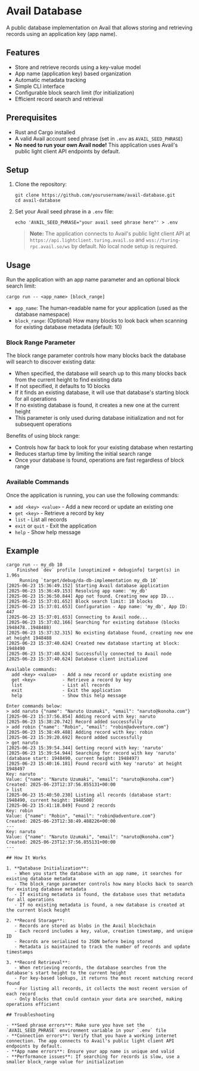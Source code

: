 # Avail Database

A public database implementation on Avail that allows storing and retrieving records using an application key (app name).

## Features

- Store and retrieve records using a key-value model
- App name (application key) based organization
- Automatic metadata tracking
- Simple CLI interface
- Configurable block search limit (for initialization)
- Efficient record search and retrieval

## Prerequisites

- Rust and Cargo installed
- A valid Avail account seed phrase (set in `.env` as `AVAIL_SEED_PHRASE`)
- **No need to run your own Avail node!** This application uses Avail's public light client API endpoints by default.

## Setup

1. Clone the repository:
   ```
   git clone https://github.com/yourusername/avail-database.git
   cd avail-database
   ```

2. Set your Avail seed phrase in a `.env` file:
   ```
   echo 'AVAIL_SEED_PHRASE="your avail seed phrase here"' > .env
   ```

   > **Note:** The application connects to Avail's public light client API at `https://api.lightclient.turing.avail.so` and `wss://turing-rpc.avail.so/ws` by default. No local node setup is required.

## Usage

Run the application with an app name parameter and an optional block search limit:

```
cargo run -- <app_name> [block_range]
```

- `app_name`: The human-readable name for your application (used as the database namespace)
- `block_range`: (Optional) How many blocks to look back when scanning for existing database metadata (default: 10)

### Block Range Parameter

The block range parameter controls how many blocks back the database will search to discover existing data:

- When specified, the database will search up to this many blocks back from the current height to find existing data
- If not specified, it defaults to 10 blocks
- If it finds an existing database, it will use that database's starting block for all operations
- If no existing database is found, it creates a new one at the current height
- This parameter is only used during database initialization and not for subsequent operations

Benefits of using block range:
- Controls how far back to look for your existing database when restarting
- Reduces startup time by limiting the initial search range
- Once your database is found, operations are fast regardless of block range

### Available Commands

Once the application is running, you can use the following commands:

- `add <key> <value>` - Add a new record or update an existing one
- `get <key>` - Retrieve a record by key
- `list` - List all records
- `exit` or `quit` - Exit the application
- `help` - Show help message

## Example

```
cargo run -- my_db 10
    Finished `dev` profile [unoptimized + debuginfo] target(s) in 1.96s
     Running `target/debug/da-db-implementation my_db 10`
[2025-06-23 15:36:49.152] Starting Avail database application
[2025-06-23 15:36:49.153] Resolving app name: 'my_db'
[2025-06-23 15:36:50.844] App not found. Creating new app ID...
[2025-06-23 15:37:01.652] Block search limit: 10 blocks
[2025-06-23 15:37:01.653] Configuration - App name: 'my_db', App ID: 447
[2025-06-23 15:37:01.653] Connecting to Avail node...
[2025-06-23 15:37:02.166] Searching for existing database (blocks 1948478..1948488)
[2025-06-23 15:37:32.315] No existing database found, creating new one at height 1948488
[2025-06-23 15:37:40.624] Created new database starting at block: 1948490
[2025-06-23 15:37:40.624] Successfully connected to Avail node
[2025-06-23 15:37:40.624] Database client initialized

Available commands:
  add <key> <value>  - Add a new record or update existing one
  get <key>          - Retrieve a record by key
  list               - List all records
  exit               - Exit the application
  help               - Show this help message

Enter commands below:
> add naruto {"name": "Naruto Uzumaki", "email": "naruto@konoha.com"}
[2025-06-23 15:37:56.854] Adding record with key: naruto
[2025-06-23 15:38:20.742] Record added successfully
> add robin {"name": "Robin", "email": "robin@adventure.com"}
[2025-06-23 15:38:49.488] Adding record with key: robin
[2025-06-23 15:39:20.692] Record added successfully
> get naruto
[2025-06-23 15:39:54.344] Getting record with key: 'naruto'
[2025-06-23 15:39:54.944] Searching for record with key 'naruto' (database start: 1948490, current height: 1948497)
[2025-06-23 15:40:16.181] Found record with key 'naruto' at height 1948497
Key: naruto
Value: {"name": "Naruto Uzumaki", "email": "naruto@konoha.com"}
Created: 2025-06-23T12:37:56.855131+00:00
> list
[2025-06-23 15:40:50.230] Listing all records (database start: 1948490, current height: 1948500)
[2025-06-23 15:41:18.849] Found 2 records
Key: robin
Value: {"name": "Robin", "email": "robin@adventure.com"}
Created: 2025-06-23T12:38:49.488226+00:00
---
Key: naruto
Value: {"name": "Naruto Uzumaki", "email": "naruto@konoha.com"}
Created: 2025-06-23T12:37:56.855131+00:00
---

## How It Works

1. **Database Initialization**:
   - When you start the database with an app name, it searches for existing database metadata
   - The block_range parameter controls how many blocks back to search for existing database metadata
   - If existing metadata is found, the database uses that metadata for all operations
   - If no existing metadata is found, a new database is created at the current block height

2. **Record Storage**:
   - Records are stored as blobs in the Avail blockchain
   - Each record includes a key, value, creation timestamp, and unique ID
   - Records are serialized to JSON before being stored
   - Metadata is maintained to track the number of records and update timestamps

3. **Record Retrieval**:
   - When retrieving records, the database searches from the database's start height to the current height
   - For key-based lookups, it returns the most recent matching record found
   - For listing all records, it collects the most recent version of each record
   - Only blocks that could contain your data are searched, making operations efficient

## Troubleshooting

- **Seed phrase errors**: Make sure you have set the `AVAIL_SEED_PHRASE` environment variable in your `.env` file
- **Connection errors**: Verify that you have a working internet connection. The app connects to Avail's public light client API endpoints by default.
- **App name errors**: Ensure your app name is unique and valid
- **Performance issues**: If searching for records is slow, use a smaller block_range value for initialization